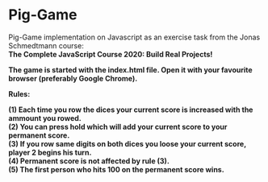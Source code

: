 # Pig-Game

Pig-Game implementation on Javascript as an exercise task from the Jonas Schmedtmann course: <br /> 
<b>The Complete JavaScript Course 2020: Build Real Projects!

The game is started with the index.html file. Open it with your favourite
browser (preferably Google Chrome).

Rules:

(1) Each time you row the dices your current score is increased with the ammount
you rowed. <br />
(2) You can press hold which will add your current score to your permanent score. <br />
(3) If you row same digits on both dices you loose your current score,
player 2 begins his turn. <br />
(4) Permanent score is not affected by rule (3). <br />
(5) The first person who hits 100 on the permanent score wins. <br />

